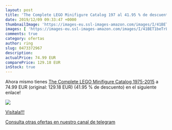 ```yaml
---
layout: post
title: 'The Complete LEGO Minifigure Catalog 197 al 41.95 % de descuento'
date: 2019/12/09 09:33:47 +0000
thumbnailImage: 'https://images-eu.ssl-images-amazon.com/images/I/41BET1beTrL._SL200_.jpg'
images: [ 'https://images-eu.ssl-images-amazon.com/images/I/41BET1beTrL._SL200_.jpg' ]
comments: true
category: ofertas
author: ring
slug: 0473372967
description:
actualPrice: 74.99 EUR
comparePrice: 129.18 EUR
inStock: true
---
```


Ahora mismo tienes [The Complete LEGO Minifigure Catalog 1975-2015](https://www.amazon.com/dp/0473372967/?tag=redken08-20) a 74.99 EUR (original: 129.18 EUR) (41.95 %  de descuento) en el siguiente enlace!

[![](https://images-eu.ssl-images-amazon.com/images/I/41BET1beTrL._SL200_.jpg)](https://www.amazon.com/dp/0473372967/?tag=redken08-20)

[Visítala!!!](https://www.amazon.com/dp/0473372967/?tag=redken08-20)

[Consulta otras ofertas en nuestro canal de telegram](https://t.me/s/ofertas25)
